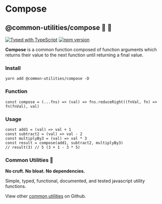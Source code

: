 # Compose

## @common-utilities/compose 🧰 🚂

[![Typed with TypeScript](https://camo.githubusercontent.com/69ea44e002591f4d18f9d1ee7660e8c49bbf4e673405eb058e3af515a193d376/68747470733a2f2f666c61742e62616467656e2e6e65742f62616467652f69636f6e2f54797065643f69636f6e3d74797065736372697074266c6162656c266c6162656c436f6c6f723d626c756526636f6c6f723d353535353535)](https://camo.githubusercontent.com/69ea44e002591f4d18f9d1ee7660e8c49bbf4e673405eb058e3af515a193d376/68747470733a2f2f666c61742e62616467656e2e6e65742f62616467652f69636f6e2f54797065643f69636f6e3d74797065736372697074266c6162656c266c6162656c436f6c6f723d626c756526636f6c6f723d353535353535) [![npm version](https://camo.githubusercontent.com/1ed535ffe63517f039bb4a9d748804a62e95be144004da8e5257871588abb31a/68747470733a2f2f62616467652e667572792e696f2f6a732f253430636f6d6d6f6e2d7574696c6974696573253246636f6d706f73652e737667)](https://badge.fury.io/js/%40common-utilities%2Fcompose)

**Compose** is a common function composed of function arguments which returns their value to the next function until returning a final value.

### Install

```text
yarn add @common-utilities/compose -D
```

### Function

```text
const compose = (...fns) => (val) => fns.reduceRight((fnVal, fn) => fn(fnVal), val)
```

### Usage

```text
const add1 = (val) => val + 1
const subtract2 = (val) => val - 2
const multiplyBy3 = (val) => val * 3
const result = compose(add1, subtract2, multiplyBy3)
// result(3) // 5 (3 + 1 - 3 * 5)
```

### Common Utilities 🧰

**No cruft. No bloat. No dependencies.**

Simple, typed, functional, documented, and tested javascript utility functions.

View other [common utilities](https://github.com/yowainwright/common-utilities) on Github.

